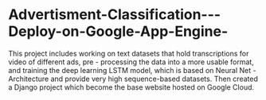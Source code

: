 # Advertisment-Classification---Deploy-on-Google-App-Engine-
This project includes working on text datasets that hold transcriptions for video of different ads, pre - processing the data into a more usable format, and training the deep learning LSTM model, which is based on Neural Net -Architecture and provide very high sequence-based datasets. Then created a Django project which become the base website hosted on Google Cloud.
